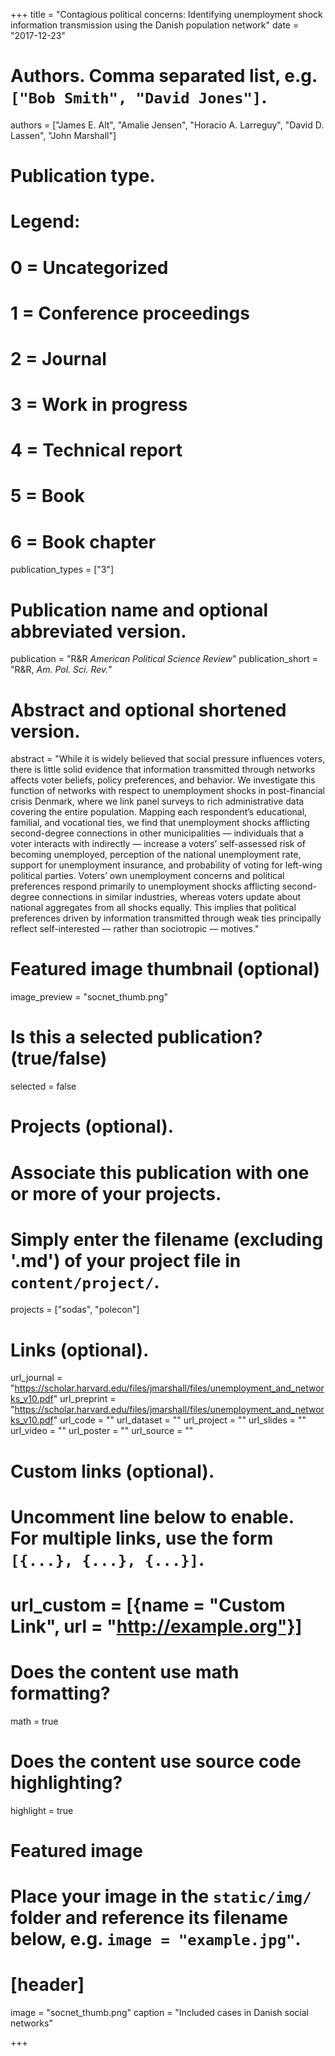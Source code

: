 +++
title = "Contagious political concerns: Identifying unemployment shock information transmission using the Danish population network"
date = "2017-12-23"

# Authors. Comma separated list, e.g. `["Bob Smith", "David Jones"]`.
authors = ["James E. Alt", "Amalie Jensen", "Horacio A. Larreguy", "David D. Lassen", "John Marshall"]

# Publication type.
# Legend:
# 0 = Uncategorized
# 1 = Conference proceedings
# 2 = Journal
# 3 = Work in progress
# 4 = Technical report
# 5 = Book
# 6 = Book chapter
publication_types = ["3"]

# Publication name and optional abbreviated version.
publication = "R&R *American Political Science Review*"
publication_short = "R&R, *Am. Pol. Sci. Rev.*"

# Abstract and optional shortened version.
abstract = "While it is widely believed that social pressure influences voters, there is little solid evidence that information transmitted through networks affects voter beliefs, policy preferences, and behavior. We investigate this function of networks with respect to unemployment shocks in post-financial crisis Denmark, where we link panel surveys to rich administrative data covering the entire population. Mapping each respondent’s educational, familial, and vocational ties, we find that unemployment shocks afflicting second-degree connections in other municipalities — individuals that a voter interacts with indirectly — increase a voters’ self-assessed risk of becoming unemployed, perception of the national unemployment rate, support for unemployment insurance, and probability of voting for left-wing political parties. Voters’ own unemployment concerns and political preferences respond primarily to unemployment shocks afflicting second-degree connections in similar industries, whereas voters update about national aggregates from all shocks equally. This implies that political preferences driven by information transmitted through weak ties principally reflect self-interested — rather than sociotropic — motives."

# Featured image thumbnail (optional)
image_preview = "socnet_thumb.png"

# Is this a selected publication? (true/false)
selected = false

# Projects (optional).
#   Associate this publication with one or more of your projects.
#   Simply enter the filename (excluding '.md') of your project file in `content/project/`.
projects = ["sodas", "polecon"]

# Links (optional).
url_journal = "https://scholar.harvard.edu/files/jmarshall/files/unemployment_and_networks_v10.pdf"
url_preprint = "https://scholar.harvard.edu/files/jmarshall/files/unemployment_and_networks_v10.pdf"
url_code = ""
url_dataset = ""
url_project = ""
url_slides = ""
url_video = ""
url_poster = ""
url_source = ""

# Custom links (optional).
#   Uncomment line below to enable. For multiple links, use the form `[{...}, {...}, {...}]`.
# url_custom = [{name = "Custom Link", url = "http://example.org"}]

# Does the content use math formatting?
math = true

# Does the content use source code highlighting?
highlight = true

# Featured image
# Place your image in the `static/img/` folder and reference its filename below, e.g. `image = "example.jpg"`.
# [header]
image = "socnet_thumb.png"
caption = "Included cases in Danish social networks"

+++
